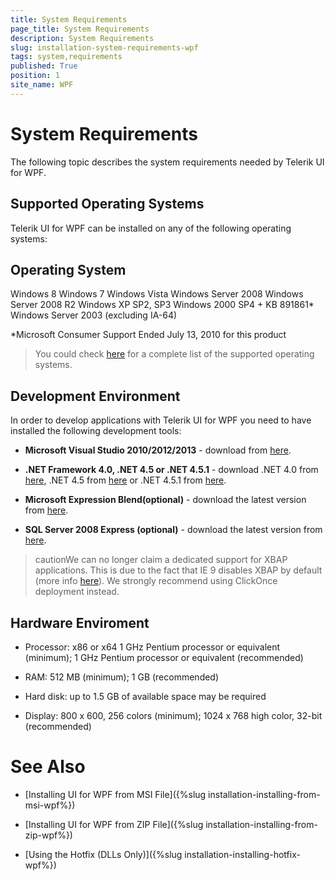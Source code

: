 ```yaml
---
title: System Requirements
page_title: System Requirements
description: System Requirements
slug: installation-system-requirements-wpf
tags: system,requirements
published: True
position: 1
site_name: WPF
---
```


# System Requirements

The following topic describes the system requirements needed by Telerik UI for WPF.

## Supported Operating Systems

Telerik UI for WPF can be installed on any of the following operating systems:

Operating System
---
Windows 8
Windows 7
Windows Vista
Windows Server 2008
Windows Server 2008 R2
Windows XP SP2, SP3
Windows 2000 SP4 + KB 891861*
Windows Server 2003 (excluding IA-64)


*Microsoft Consumer Support Ended July 13, 2010 for this product

>You could check [here](http://msdn.microsoft.com/en-us/library/8z6watww%28v=vs.100%29.aspx) for a complete list of the supported operating systems.

## Development Environment

In order to develop applications with Telerik UI for WPF you need to have installed the following development tools:

* __Microsoft Visual Studio 2010/2012/2013__ - download from [here](http://www.microsoft.com/visualstudio/eng/downloads).
        
* __.NET Framework 4.0, .NET 4.5 or .NET 4.5.1__ - download .NET 4.0 from [here](http://www.microsoft.com/downloads/details.aspx?FamilyID=9cfb2d51-5ff4-4491-b0e5-b386f32c0992&displaylang=en), .NET 4.5 from [here](http://www.microsoft.com/en-us/download/details.aspx?id=30653) or .NET 4.5.1 from [here](http://www.microsoft.com/en-us/download/details.aspx?id=40779).
          
* __Microsoft Expression Blend(optional)__ - download the latest version from [here](http://www.microsoft.com/expression/products/Blend_Overview.aspx).
          
* __SQL Server 2008 Express (optional)__ - download the latest version from [here](http://www.microsoft.com/express/sql/download/).
          

>cautionWe can no longer claim a dedicated support for XBAP applications. This is due to the fact that IE 9 disables XBAP by default (more info [here](http://blogs.msdn.com/b/ieinternals/archive/2011/03/09/internet-explorer-9-xbap-disabled-in-the-internet-zone.aspx)). We strongly recommend using ClickOnce deployment instead.
      
## Hardware Enviroment

* Processor: x86 or x64  1 GHz Pentium processor or equivalent (minimum); 1 GHz Pentium processor or equivalent (recommended)

* RAM: 512 MB (minimum); 1 GB (recommended)

* Hard disk: up to 1.5 GB of available space may be required

* Display: 800 x 600, 256 colors (minimum); 1024 x 768 high color, 32-bit (recommended)

# See Also

 * [Installing UI for WPF from MSI File]({%slug installation-installing-from-msi-wpf%})

 * [Installing UI for WPF from ZIP File]({%slug installation-installing-from-zip-wpf%})

 * [Using the Hotfix (DLLs Only)]({%slug installation-installing-hotfix-wpf%})
